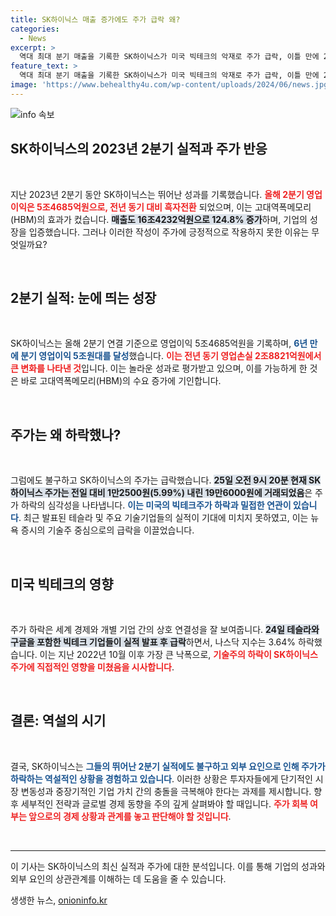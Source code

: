 ```yaml
---
title: SK하이닉스 매출 증가에도 주가 급락 왜?
categories:
  - News
excerpt: >
  역대 최대 분기 매출을 기록한 SK하이닉스가 미국 빅테크의 악재로 주가 급락, 이틀 만에 20만원선이 무너졌다. 깜짝 실적에도 불구하고 왜 주가는 하락했을까? 클릭해서 확인해보세요!
feature_text: >
  역대 최대 분기 매출을 기록한 SK하이닉스가 미국 빅테크의 악재로 주가 급락, 이틀 만에 20만원선이 무너졌다. 깜짝 실적에도 불구하고 왜 주가는 하락했을까? 클릭해서 확인해보세요!
image: 'https://www.behealthy4u.com/wp-content/uploads/2024/06/news.jpg'
---
```


<p><img src="https://www.behealthy4u.com/wp-content/uploads/2024/06/news.jpg" alt="info 속보" /></p>

<h2 data-ke-size="size26">SK하이닉스의 2023년 2분기 실적과 주가 반응</h2>

<p data-ke-size="size16">&nbsp;</p>

<p>지난 2023년 2분기 동안 SK하이닉스는 뛰어난 성과를 기록했습니다. <b><span style="color: #ee2323;">올해 2분기 영업이익은 5조4685억원으로, 전년 동기 대비 흑자전환</span></b> 되었으며, 이는 고대역폭메모리(HBM)의 효과가 컸습니다. <b><span style="background-color: #21538527;">매출도 16조4232억원으로 124.8% 증가</span></b>하며, 기업의 성장을 입증했습니다. 그러나 이러한 작성이 주가에 긍정적으로 작용하지 못한 이유는 무엇일까요? </p>

<p data-ke-size="size16">&nbsp;</p>

<h2 data-ke-size="size26">2분기 실적: 눈에 띄는 성장</h2>

<p data-ke-size="size16">&nbsp;</p>

<p>SK하이닉스는 올해 2분기 연결 기준으로 영업이익 5조4685억원을 기록하며, <b><span style="color: #1a5490;">6년 만에 분기 영업이익 5조원대를 달성</span></b>했습니다. <b><span style="color: #ee2323;">이는 전년 동기 영업손실 2조8821억원에서 큰 변화를 나타낸 것</span></b>입니다. 이는 놀라운 성과로 평가받고 있으며, 이를 가능하게 한 것은 바로 고대역폭메모리(HBM)의 수요 증가에 기인합니다. </p>

<p data-ke-size="size16">&nbsp;</p>

<h2 data-ke-size="size26">주가는 왜 하락했나?</h2>

<p data-ke-size="size16">&nbsp;</p>

<p>그럼에도 불구하고 SK하이닉스의 주가는 급락했습니다. <b><span style="background-color: #21538527;">25일 오전 9시 20분 현재 SK하이닉스 주가는 전일 대비 1만2500원(5.99%) 내린 19만6000원에 거래되었음</span></b>은 주가 하락의 심각성을 나타냅니다. <b><span style="color: #1a5490;">이는 미국의 빅테크주가 하락과 밀접한 연관이 있습니다</span></b>. 최근 발표된 테슬라 및 주요 기술기업들의 실적이 기대에 미치지 못하였고, 이는 뉴욕 증시의 기술주 중심으로의 급락을 이끌었습니다.</p>

<p data-ke-size="size16">&nbsp;</p>

<h2 data-ke-size="size26">미국 빅테크의 영향</h2>

<p data-ke-size="size16">&nbsp;</p>

<p>주가 하락은 세계 경제와 개별 기업 간의 상호 연결성을 잘 보여줍니다. <b><span style="background-color: #21538527;">24일 테슬라와 구글을 포함한 빅테크 기업들이 실적 발표 후 급락</span></b>하면서, 나스닥 지수는 3.64% 하락했습니다. 이는 지난 2022년 10월 이후 가장 큰 낙폭으로, <b><span style="color: #ee2323;">기술주의 하락이 SK하이닉스 주가에 직접적인 영향을 미쳤음을 시사합니다</span></b>.</p>

<p data-ke-size="size16">&nbsp;</p>

<h2 data-ke-size="size26">결론: 역설의 시기</h2>

<p data-ke-size="size16">&nbsp;</p>

<p>결국, SK하이닉스는 <b><span style="color: #1a5490;">그들의 뛰어난 2분기 실적에도 불구하고 외부 요인으로 인해 주가가 하락하는 역설적인 상황을 경험하고 있습니다</span></b>. 이러한 상황은 투자자들에게 단기적인 시장 변동성과 중장기적인 기업 가치 간의 충돌을 극복해야 한다는 과제를 제시합니다. 향후 세부적인 전략과 글로벌 경제 동향을 주의 깊게 살펴봐야 할 때입니다. <b><span style="color: #ee2323;">주가 회복 여부는 앞으로의 경제 상황과 관계를 놓고 판단해야 할 것입니다</span></b>.</p>

<p data-ke-size="size16">&nbsp;</p>

<hr />

<p data-ke-size="size16">이 기사는 SK하이닉스의 최신 실적과 주가에 대한 분석입니다. 이를 통해 기업의 성과와 외부 요인의 상관관계를 이해하는 데 도움을 줄 수 있습니다.</p>
생생한 뉴스, <a href="https://onioninfo.kr" rel="dofollow">onioninfo.kr</a>


